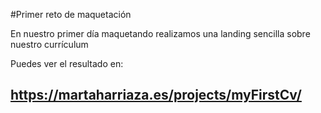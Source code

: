 #Primer reto de maquetación

En nuestro primer día maquetando realizamos una landing sencilla sobre nuestro currículum

Puedes ver el resultado en:

## https://martaharriaza.es/projects/myFirstCv/
